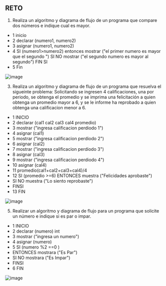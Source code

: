## RETO
1. Realiza un algoritmo y diagrama de flujo de un programa que compare dos números e indique cual es mayor.
* 1 inicio 
* 2 declarar (numero1, numero2)
* 3 asignar (numero1, numero2)
* 4 SI (numero1>numero2) entonces mostrar ("el primer numero es mayor que el segundo ") SI NO mostrar ("el segundo numero es mayor al segundo") FIN SI
* 5 Fin

![image](https://user-images.githubusercontent.com/101212784/158884370-c2a02f58-55ae-4472-a9ce-9a063572ebd2.png)


3. Realiza un algoritmo y diagrama de flujo de un programa que resuelva el sigueinte problema: Solicitando se ingresen 4 calificaciones, una por periodo, se obtenga el promedio y se imprima una felicitación a quien obtenga un promedio mayor a 6, y se le informe ha reprobado a quien obtenga una calificacion menor a 6.

* 1 INICIO
* 2 declarar (cal1 cal2 cal3 cal4 promedio)
* 3 mostrar ("ingresa calificacion perdiodo 1")
* 4 asignar (cal1)
* 5 mostrar ("ingresa calificacion perdiodo 2")
* 6 asignar (cal2)
* 7 mostrar ("ingresa calificacion perdiodo 3")
* 8 asignar (cal3)
* 9 mostrar ("ingresa calificacion perdiodo 4")
* 10 asignar (cal4)
* 11 promedio(cal1+cal2+cal3+cal4)/4
* 12 SI (promedio >=6) ENTONCES muestra ("Felicidades aprobaste") 
*    SI NO muestra ("Lo siento reprobaste")
*    FINSI
* 13 FIN

![image](https://user-images.githubusercontent.com/101212784/158887836-40c8d0ac-28f3-4d09-843e-69e7882b6564.png)


5. Realizar un algoritmo y diagrama de flujo para un programa que solicite un número e indique si es par o impar.

* 1 INICIO
* 2 declarar (numero) int
* 3 mostrar ("ingresa un numero")
* 4 asignar (numero)
* 5 SI (numero %2 ==0 )
*   ENTONCES mostrara ("Es Par")
*   SI NO mostrara ("Es Impar")
*   FINSI
* 6 FIN

![image](https://user-images.githubusercontent.com/101212784/158888507-d056fb65-fd2a-405b-8686-b22b94880ea4.png)

